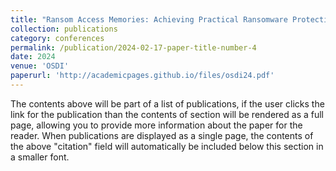 ```yaml
---
title: "Ransom Access Memories: Achieving Practical Ransomware Protection in Cloud with DeftPunk"
collection: publications
category: conferences
permalink: /publication/2024-02-17-paper-title-number-4
date: 2024
venue: 'OSDI'
paperurl: 'http://academicpages.github.io/files/osdi24.pdf'
---
```


The contents above will be part of a list of publications, if the user clicks the link for the publication than the contents of section will be rendered as a full page, allowing you to provide more information about the paper for the reader. When publications are displayed as a single page, the contents of the above "citation" field will automatically be included below this section in a smaller font.

